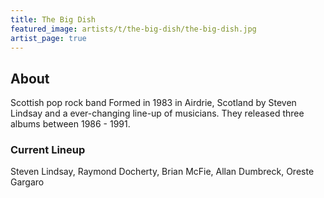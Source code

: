 ```yaml
---
title: The Big Dish
featured_image: artists/t/the-big-dish/the-big-dish.jpg
artist_page: true
---
```

## About

Scottish pop rock band
Formed in 1983 in Airdrie, Scotland by Steven Lindsay and a ever-changing line-up of musicians. They released three albums between 1986 - 1991.

### Current Lineup

Steven Lindsay, Raymond Docherty, Brian McFie, Allan Dumbreck, Oreste Gargaro

